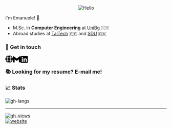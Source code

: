 <!--# Hey there! :wave: I'm Emanuele.-->

<p align="center"><img width="30%" src="https://github.com/mnau23/mnau23/blob/main/assets/lang.gif" alt="Hello"/></p>

I'm Emanuele! :wave: <br/>

- M.Sc. in **Computer Engineering** at [UniBg](https://en.unibg.it/) :it:
- Abroad studies at [TalTech](https://taltech.ee/en) :estonia: and [SDU](https://www.sdu.dk/en) :denmark:

### :speech_balloon: Get in touch

[<picture><source media="(prefers-color-scheme: dark)" srcset="./assets/svg/globe_dark.svg"><img align="left" alt="Website" width="23px" src="./assets/svg/globe_light.svg"></picture>][website]

[<picture><source media="(prefers-color-scheme: dark)" srcset="./assets/svg/gmail_dark.svg"><img align="left" alt="Email" width="25px" src="./assets/svg/gmail_light.svg"></picture>][email]

[<picture><source media="(prefers-color-scheme: dark)" srcset="./assets/svg/linkedin_dark.svg"><img align="left" alt="LinkedIn" width="22px" src="./assets/svg/linkedin_light.svg"></picture>][linkedin]

<br/>

<!-- Or scan below:<br/>
<p><img src="https://github.com/mnau23/mnau23/blob/main/assets/qrcode.png" alt="QR_website"/></p> -->

### :books: Looking for my resume? E-mail me!

### :chart_with_upwards_trend: Stats

![gh-langs](https://mnau23-stats.vercel.app/api/top-langs/?username=mnau23&layout=compact&theme=graywhite&hide_border=true&langs_count=10&count_private=true)

<!-- <a href="https://github.com/mnau23">
  <img align="center" src="https://github-readme-stats.vercel.app/api?username=mnau23&count_private=true&include_all_commits=true&theme=graywhite&hide_border=true" />
</a> -->

---

[![gh-views](https://komarev.com/ghpvc/?username=mnau23&label=profile%20visits&color=2088FF&style=flat-square)][github]<br/>
[![website](https://img.shields.io/website?url=https%3A%2F%2Femanuele.codes&label=emanuele.codes&style=flat-square)][website]

[email]: https://formsubmit.co/el/voteva
[github]: https://github.com/mnau23
[linkedin]: https://www.linkedin.com/in/emanueleperico
[website]: https://emanuele.codes/

<!--
**mnau23/mnau23** is a ✨ _special_ ✨ repository because its `README.md` (this file) appears on your GitHub profile.
Here are some ideas to get you started:
- 🔭 I’m currently working on ...
- 🌱 I’m currently learning ...
- 👯 I’m looking to collaborate on ...
- 🤔 I’m looking for help with ...
- 💬 Ask me about ...
- 📫 How to reach me: ...
- 😄 Pronouns: ...
- ⚡ Fun fact: ...
-->

